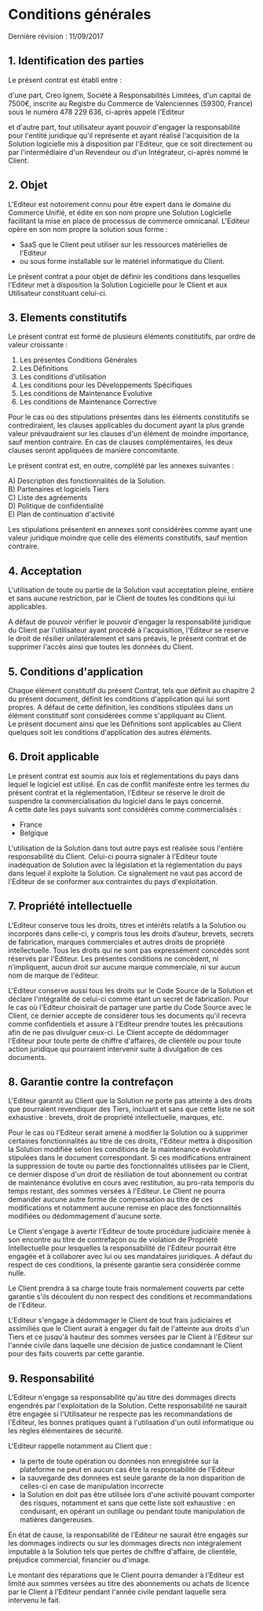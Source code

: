 # Conditions générales

Dernière révision : 11/09/2017

## 1. Identification des parties

Le présent contrat est établi entre :

d'une part, Creo Ignem, Société à Responsabilités Limitées, d'un capital de 7500€, inscrite au Registre du Commerce de Valenciennes (59300, France) sous le numéro 478 229 636, ci-après appelé l'Editeur

et d'autre part, tout utilisateur ayant pouvoir d'engager la responsabilité pour l'entité juridique qu'il représente et ayant réalisé l'acquisition de la Solution logicielle mis à disposition par l'Editeur, que ce soit directement ou par l'intermédiaire d'un Revendeur ou d'un Intégrateur, ci-après nommé le Client.

## 2. Objet

L'Editeur est notoirement connu pour être expert dans le domaine du Commerce Unifié, et édite en son nom propre une Solution Logicielle facilitant la mise en place de processus de commerce omnicanal. L'Editeur opère en son nom propre la solution sous forme :  
 - SaaS que le Client peut utiliser sur les ressources matérielles de l'Editeur  
 - ou sous forme installable sur le matériel informatique du Client.

Le présent contrat a pour objet de définir les conditions dans lesquelles l'Editeur met à disposition la Solution Logicielle pour le Client et aux Utilisateur constituant celui-ci.

## 3. Elements constitutifs

Le présent contrat est formé de plusieurs éléments constitutifs, par ordre de valeur croissante :

 1) Les présentes Conditions Générales  
 2) Les Définitions  
 3) Les conditions d'utilisation  
 4) Les conditions pour les Développements Spécifiques  
 5) Les conditions de Maintenance Evolutive  
 6) Les conditions de Maintenance Corrective

Pour le cas où des stipulations présentes dans les éléments constitutifs se contrediraient, les clauses applicables du document ayant la plus grande valeur prévaudraient sur les clauses d'un élément de moindre importance, sauf mention contraire. En cas de clauses complémentaires, les deux clauses seront appliquées de manière concomitante.

Le présent contrat est, en outre, complété par les annexes suivantes :

 A) Description des fonctionnalités de la Solution.  
 B) Partenaires et logiciels Tiers  
 C) Liste des agréements  
 D) Politique de confidentialité  
 E) Plan de continuation d'activité

Les stipulations présentent en annexes sont considérées comme ayant une valeur juridique moindre que celle des éléments constitutifs, sauf mention contraire.

## 4. Acceptation

L'utilisation de toute ou partie de la Solution vaut acceptation pleine, entière et sans aucune restriction, par le Client de toutes les conditions qui lui applicables.

A défaut de pouvoir vérifier le pouvoir d'engager la responsabilité juridique du Client par l'utilisateur ayant procédé à l'acquisition, l'Editeur se reserve le droit de résilier unilatéralement et sans préavis, le présent contrat et de supprimer l'accès ainsi que toutes les données du Client.

## 5. Conditions d'application

Chaque élément constitutif du présent Contrat, tels que définit au chapitre 2 du présent document, définit les conditions d'application qui lui sont propres. A défaut de cette définition, les conditions stipulées dans un élément constitutif sont considérées comme s'appliquant au Client.  
Le présent document ainsi que les Définitions sont applicables au Client quelques soit les conditions d'application des autres éléments.

## 6. Droit applicable

Le présent contrat est soumis aux lois et réglementations du pays dans lequel le logiciel est utilisé. En cas de conflit manifeste entre les termes du présent contrat et la réglementation, l'Editeur se réserve le droit de suspendre la commercialisation du logiciel dans le pays concerné.  
A cette date les pays suivants sont considérés comme commercialisés :

*   France
*   Belgique

L'utilisation de la Solution dans tout autre pays est réalisée sous l'entière responsabilité du Client. Celui-ci pourra signaler à l'Editeur toute inadéquation de Solution avec la législation et la réglementation du pays dans lequel il exploite la Solution. Ce signalement ne vaut pas accord de l'Editeur de se conformer aux contraintes du pays d'exploitation.

## 7. Propriété intellectuelle

L'Editeur conserve tous les droits, titres et intérêts relatifs à la Solution ou incorporés dans celle-ci, y compris tous les droits d’auteur, brevets, secrets de fabrication, marques commerciales et autres droits de propriété intellectuelle. Tous les droits qui ne sont pas expressément concédés sont réservés par l'Editeur. Les présentes conditions ne concèdent, ni n’impliquent, aucun droit sur aucune marque commerciale, ni sur aucun nom de marque de l'éditeur.

L'Editeur conserve aussi tous les droits sur le Code Source de la Solution et déclare l'intégralité de celui-ci comme étant un secret de fabrication. Pour le cas où l'Editeur choisirait de partager une partie du Code Source avec le Client, ce dernier accepte de considérer tous les documents qu'il recevra comme confidentiels et assure à l'Editeur prendre toutes les précautions afin de ne pas divulguer ceux-ci. Le Client accepte de dédommager l'Editeur pour toute perte de chiffre d'affaires, de clientèle ou pour toute action juridique qui pourraient intervenir suite à divulgation de ces documents.

## 8. Garantie contre la contrefaçon

L'Editeur garantit au Client que la Solution ne porte pas atteinte à des droits que pourraient revendiquer des Tiers, incluant et sans que cette liste ne soit exhaustive : brevets, droit de propriété intellectuelle, marques, etc.

Pour le cas où l'Editeur serait amené à modifier la Solution ou à supprimer certaines fonctionnalités au titre de ces droits, l'Editeur mettra à disposition la Solution modifiée selon les conditions de la maintenance évolutive stipulées dans le document correspondant. Si ces modifications entrainent la suppression de toute ou partie des fonctionnalités utilisées par le Client, ce dernier dispose d'un droit de résiliation de tout abonnement ou contrat de maintenance évolutive en cours avec restitution, au pro-rata temporis du temps restant, des sommes versées à l'Editeur. Le Client ne pourra demander aucune autre forme de compensation au titre de ces modifications et notamment aucune remise en place des fonctionnalités modifiées ou dédommagement d'aucune sorte.

Le Client s'engage à avertir l'Editeur de toute procédure judiciaire menée à son encontre au titre de contrefaçon ou de violation de Propriété Intellectuelle pour lesquelles la responsabilité de l'Editeur pourrait être engagée et à collaborer avec lui ou ses mandataires juridiques. A défaut du respect de ces conditions, la présente garantie sera considérée comme nulle.

Le Client prendra à sa charge toute frais normalement couverts par cette garantie s'ils découlent du non respect des conditions et recommandations de l'Editeur.

L'Editeur s'engage à dédommager le Client de tout frais judiciaires et assimiliés que le Client aurait à engager du fait de l'atteinte aux droits d'un Tiers et ce jusqu'à hauteur des sommes versées par le Client à l'Editeur sur l'année civile dans laquelle une décision de justice condamnant le Client pour des faits couverts par cette garantie.

## 9. Responsabilité

L'Editeur n'engage sa responsabilité qu'au titre des dommages directs engendrés par l'exploitation de la Solution. Cette responsabilité ne saurait être engagée si l'Utilisateur ne respecte pas les recommandations de l'Editeur, les bonnes pratiques quant à l'utilisation d'un outil informatique ou les règles élémentaires de sécurité. 

L'Editeur rappelle notamment au Client que :

*   la perte de toute opération ou données non enregistrée sur la plateforme ne peut en aucun cas être la responsabilité de l'Editeur
*   la sauvegarde des données est seule garante de la non disparition de celles-ci en case de manipulation incorrecte
*   la Solution en doit pas être utilisée lors d'une activité pouvant comporter des risques, notamment et sans que cette liste soit exhaustive : en conduisant, en opérant un outillage ou pendant toute manipulation de matières dangereuses.

En état de cause, la responsabilité de l'Editeur ne saurait être engagés sur les dommages indirects ou sur les dommages directs non intégralement imputable à la Solution tels que pertes de chiffre d'affaire, de clientèle, préjudice commercial, financier ou d'image.

Le montant des réparations que le Client pourra demander à l'Editeur est limité aux sommes versées au titre des abonnements ou achats de licence par le Client à l'Editeur pendant l'année civile pendant laquelle sera intervenu le fait.